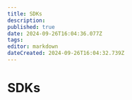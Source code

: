 ```yaml
---
title: SDKs
description: 
published: true
date: 2024-09-26T16:04:36.077Z
tags: 
editor: markdown
dateCreated: 2024-09-26T16:04:32.739Z
---
```


# SDKs